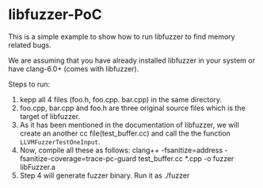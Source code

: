 # libfuzzer-PoC
This is a simple example to show how to run libfuzzer to find memory related bugs.

We are assuming that you have already installed libfuzzer in your system or have clang-6.0+ (comes with libfuzzer).

Steps to run:
1) kepp all 4 files (foo.h, foo.cpp. bar.cpp) in the same directory.
2) foo.cpp, bar.cpp and foo.h are three original source files which is the target of libfuzzer.
3) As it has been mentioned in the documentation of libfuzzer, we will create an another cc file(test_buffer.cc) and call the the function `LLVMFuzzerTestOneInput`.
4) Now, compile all these as follows:
clang++ -fsanitize=address -fsanitize-coverage=trace-pc-guard test_buffer.cc *.cpp -o fuzzer libFuzzer.a
5) Step 4 will generate fuzzer binary. Run it as ./fuzzer
